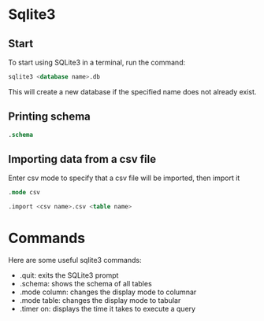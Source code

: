 # Sqlite3

## Start

To start using SQLite3 in a terminal, run the command:

```sql
sqlite3 <database name>.db
```
This will create a new database if the specified name does not already exist.

## Printing schema

```sql
.schema
```

## Importing data from a csv file

Enter csv mode to specify that a csv file will be imported, then import it

```sql
.mode csv

.import <csv name>.csv <table name>
```
# Commands

Here are some useful sqlite3 commands:

* .quit: exits the SQLite3 prompt
* .schema: shows the schema of all tables
* .mode column: changes the display mode to columnar
* .mode table: changes the display mode to tabular
* .timer on: displays the time it takes to execute a query

